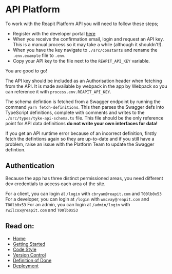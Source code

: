 # API Platform

To work with the Reapit Platform API you will need to follow these steps;

- Register with the developer portal [here](https://reapit.cloud.tyk.io/portal/)
- When you receive the confirmation email, login and request an API key. This is a manual process so it may take a while (although it shouldn't!).
- When you have the key navigate to `./src/constants` and rename the `.env.example` file to `.env`. 
- Copy your API key to the file next to the `REAPIT_API_KEY` variable.

You are good to go!

The API key should be included as an Authorisation header when fetching from the API. It is made available by webpack in the app by Webpack so you can reference it with `process.env.REAPIT_API_KEY`.

The schema defintion is fetched from a Swagger endpoint by running the command `yarn fetch-definitions`. This then parses the Swagger defs into TypeScript definitions, complete with comments and writes to the `./src/types/tyke-api-schema.ts` file. This file should be the only reference point  for API data definitions **do not write your own interfaces for data!** 

If you get an API runtime error because of an incorrect definition, firstly fetch the defintions again so they are up-to-date and if you still have a problem, raise an issue with the Platform Team to update the Swagger defintion.

## Authentication

Because the app has three distinct permissioned areas, you need different dev credentials to access each area of the site.

For a client, you can login at `/login` with `cbryan@reapit.com` and `T00lb0x53`
For a developer, you can login at `/login` with `wmcvay@reapit.com` and `T00lb0x53`
For an admin, you can login at `/admin/login` with `rwilcox@reapit.com` and `T00lb0x53`


## Read on:

- [Home](../../README.md)
- [Getting Started](./GETTING_STARTED.md)
- [Code Style](./CODE_STYLE.md)
- [Version Control](./VERSION_CONTROL.md)
- [Definition of Done](./DEFINITION_OF_DONE.md)
- [Deployment](./DEPLOYMENT.md)
